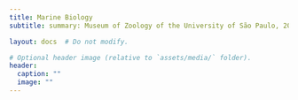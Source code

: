 ```yaml
---
title: Marine Biology
subtitle: summary: Museum of Zoology of the University of São Paulo, 2020

layout: docs  # Do not modify.

# Optional header image (relative to `assets/media/` folder).
header:
  caption: ""
  image: ""
---
```

